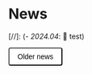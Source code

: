 
# News

[//]: (- *2024.04*: 🎉 test)

<div markdown="1" id="more-content-2" style="display: none;"> 

[//]: (- *2024.04*: 🎉 test)
</div>

<button id="toggle-button-2" onclick="toggleVisibility2()">Older news</button>

<style>
/* 按钮样式 */
#toggle-button-2 {
    background-color: #FFFFFF; /*背景 */
    color: #000000; /* 文字颜色 */
    padding: 8px 16px; /* 内边距 */
    border: soli, #000000; /* 边框 */
    border-radius: 4px; /* 圆角 */
    cursor: pointer; /* 鼠标指针样式 */
    font-size: 14px; /* 字体大小 */
    transition: background-color 0.3s; /* 背景色过渡效果 */
}

/* 悬停效果 */
#toggle-button-2:hover {
    box-shadow: 0 4px 8px rgba(0, 0, 0, 0.2); /* 阴影 *
    /* background-color: #0056b3; /* 深蓝色 */ */
}
</style>

<script>
function toggleVisibility2() {
    var content = document.getElementById('more-content-2');
    var button = document.getElementById('toggle-button-2');
    if (content.style.display === 'none') {
        content.style.display = 'block';
        button.innerText = 'Older news';
    } else {
        content.style.display = 'none';
        button.innerText = 'Older news';
    }
}
</script>

